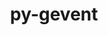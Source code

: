---
title: "py-gevent"
layout: cache
categories: [package, develop-2024-01-07]
meta: {"versions": ["23.7.0"], "compilers": ["gcc@=11.1.0", "gcc@=11.4.0", "gcc@=9.4.0", "oneapi@=2023.2.0"], "oss": ["ubuntu20.04"], "platforms": ["linux"], "targets": ["neoverse_v1", "ppc64le", "x86_64_v3"], "stacks": ["data-vis-sdk", "e4s", "e4s-neoverse_v1", "e4s-oneapi", "e4s-power", "root"], "num_specs": 16, "num_specs_by_stack": {"e4s-neoverse_v1": 3, "root": 16, "e4s-power": 3, "data-vis-sdk": 2, "e4s": 4, "e4s-oneapi": 4}}
spec_details: [{"hash": "74pvyuu76nfgci25axfndaoepzonkg47", "compiler": "gcc@=11.4.0", "versions": ["23.7.0"], "os": "ubuntu20.04", "platform": "linux", "target": "neoverse_v1", "variants": ["build_system=python_pip"], "stacks": ["e4s-neoverse_v1", "root"], "size": "-", "tarball": "https://binaries.spack.io/releases/develop-2024-01-07/build_cache/linux-ubuntu20.04-neoverse_v1/gcc-11.4.0/py-gevent-23.7.0/linux-ubuntu20.04-neoverse_v1-gcc-11.4.0-py-gevent-23.7.0-74pvyuu76nfgci25axfndaoepzonkg47.spack"}, {"hash": "rrcvrtx7yx7ndyen6t6pvhepi2fbdu4r", "compiler": "gcc@=11.4.0", "versions": ["23.7.0"], "os": "ubuntu20.04", "platform": "linux", "target": "neoverse_v1", "variants": ["build_system=python_pip"], "stacks": ["e4s-neoverse_v1", "root"], "size": "-", "tarball": "https://binaries.spack.io/releases/develop-2024-01-07/build_cache/linux-ubuntu20.04-neoverse_v1/gcc-11.4.0/py-gevent-23.7.0/linux-ubuntu20.04-neoverse_v1-gcc-11.4.0-py-gevent-23.7.0-rrcvrtx7yx7ndyen6t6pvhepi2fbdu4r.spack"}, {"hash": "kkkasj4r3iy4i5dm27ltz7z2hw7nkr3g", "compiler": "gcc@=11.4.0", "versions": ["23.7.0"], "os": "ubuntu20.04", "platform": "linux", "target": "neoverse_v1", "variants": ["build_system=python_pip"], "stacks": ["e4s-neoverse_v1", "root"], "size": "-", "tarball": "https://binaries.spack.io/releases/develop-2024-01-07/build_cache/linux-ubuntu20.04-neoverse_v1/gcc-11.4.0/py-gevent-23.7.0/linux-ubuntu20.04-neoverse_v1-gcc-11.4.0-py-gevent-23.7.0-kkkasj4r3iy4i5dm27ltz7z2hw7nkr3g.spack"}, {"hash": "uezfgchvgd3mkumefyq2izttmirflcrw", "compiler": "gcc@=9.4.0", "versions": ["23.7.0"], "os": "ubuntu20.04", "platform": "linux", "target": "ppc64le", "variants": ["build_system=python_pip"], "stacks": ["e4s-power", "root"], "size": "-", "tarball": "https://binaries.spack.io/releases/develop-2024-01-07/build_cache/linux-ubuntu20.04-ppc64le/gcc-9.4.0/py-gevent-23.7.0/linux-ubuntu20.04-ppc64le-gcc-9.4.0-py-gevent-23.7.0-uezfgchvgd3mkumefyq2izttmirflcrw.spack"}, {"hash": "qin3w27hq2vnokaltz5rbmlsvyjmj3wa", "compiler": "gcc@=9.4.0", "versions": ["23.7.0"], "os": "ubuntu20.04", "platform": "linux", "target": "ppc64le", "variants": ["build_system=python_pip"], "stacks": ["e4s-power", "root"], "size": "-", "tarball": "https://binaries.spack.io/releases/develop-2024-01-07/build_cache/linux-ubuntu20.04-ppc64le/gcc-9.4.0/py-gevent-23.7.0/linux-ubuntu20.04-ppc64le-gcc-9.4.0-py-gevent-23.7.0-qin3w27hq2vnokaltz5rbmlsvyjmj3wa.spack"}, {"hash": "gk2j4kesem3i2bewo7vlxa4fvbauvrjj", "compiler": "gcc@=9.4.0", "versions": ["23.7.0"], "os": "ubuntu20.04", "platform": "linux", "target": "ppc64le", "variants": ["build_system=python_pip"], "stacks": ["e4s-power", "root"], "size": "-", "tarball": "https://binaries.spack.io/releases/develop-2024-01-07/build_cache/linux-ubuntu20.04-ppc64le/gcc-9.4.0/py-gevent-23.7.0/linux-ubuntu20.04-ppc64le-gcc-9.4.0-py-gevent-23.7.0-gk2j4kesem3i2bewo7vlxa4fvbauvrjj.spack"}, {"hash": "ckauotgmekr7vw4g4mvmn64mftvdr6cl", "compiler": "gcc@=11.1.0", "versions": ["23.7.0"], "os": "ubuntu20.04", "platform": "linux", "target": "x86_64_v3", "variants": ["build_system=python_pip"], "stacks": ["data-vis-sdk", "root"], "size": "-", "tarball": "https://binaries.spack.io/releases/develop-2024-01-07/build_cache/linux-ubuntu20.04-x86_64_v3/gcc-11.1.0/py-gevent-23.7.0/linux-ubuntu20.04-x86_64_v3-gcc-11.1.0-py-gevent-23.7.0-ckauotgmekr7vw4g4mvmn64mftvdr6cl.spack"}, {"hash": "brmhooez46e3j2xq43hkciifaiou7i7x", "compiler": "gcc@=11.1.0", "versions": ["23.7.0"], "os": "ubuntu20.04", "platform": "linux", "target": "x86_64_v3", "variants": ["build_system=python_pip"], "stacks": ["data-vis-sdk", "root"], "size": "-", "tarball": "https://binaries.spack.io/releases/develop-2024-01-07/build_cache/linux-ubuntu20.04-x86_64_v3/gcc-11.1.0/py-gevent-23.7.0/linux-ubuntu20.04-x86_64_v3-gcc-11.1.0-py-gevent-23.7.0-brmhooez46e3j2xq43hkciifaiou7i7x.spack"}, {"hash": "hw72wacz3ehcau6nq6vywcskgf7u5vzo", "compiler": "gcc@=11.4.0", "versions": ["23.7.0"], "os": "ubuntu20.04", "platform": "linux", "target": "x86_64_v3", "variants": ["build_system=python_pip"], "stacks": ["root", "e4s"], "size": "-", "tarball": "https://binaries.spack.io/releases/develop-2024-01-07/build_cache/linux-ubuntu20.04-x86_64_v3/gcc-11.4.0/py-gevent-23.7.0/linux-ubuntu20.04-x86_64_v3-gcc-11.4.0-py-gevent-23.7.0-hw72wacz3ehcau6nq6vywcskgf7u5vzo.spack"}, {"hash": "tnyjgsav5muue74ji6dgxqek2zaagwi6", "compiler": "gcc@=11.4.0", "versions": ["23.7.0"], "os": "ubuntu20.04", "platform": "linux", "target": "x86_64_v3", "variants": ["build_system=python_pip"], "stacks": ["root", "e4s"], "size": "-", "tarball": "https://binaries.spack.io/releases/develop-2024-01-07/build_cache/linux-ubuntu20.04-x86_64_v3/gcc-11.4.0/py-gevent-23.7.0/linux-ubuntu20.04-x86_64_v3-gcc-11.4.0-py-gevent-23.7.0-tnyjgsav5muue74ji6dgxqek2zaagwi6.spack"}, {"hash": "bvwio23qpkw3dqtzjviupwsw53ejma4s", "compiler": "gcc@=11.4.0", "versions": ["23.7.0"], "os": "ubuntu20.04", "platform": "linux", "target": "x86_64_v3", "variants": ["build_system=python_pip"], "stacks": ["root", "e4s"], "size": "-", "tarball": "https://binaries.spack.io/releases/develop-2024-01-07/build_cache/linux-ubuntu20.04-x86_64_v3/gcc-11.4.0/py-gevent-23.7.0/linux-ubuntu20.04-x86_64_v3-gcc-11.4.0-py-gevent-23.7.0-bvwio23qpkw3dqtzjviupwsw53ejma4s.spack"}, {"hash": "rfd32jddrxgfbipcpj4n2zy67dn3pe3s", "compiler": "gcc@=11.4.0", "versions": ["23.7.0"], "os": "ubuntu20.04", "platform": "linux", "target": "x86_64_v3", "variants": ["build_system=python_pip"], "stacks": ["root", "e4s"], "size": "-", "tarball": "https://binaries.spack.io/releases/develop-2024-01-07/build_cache/linux-ubuntu20.04-x86_64_v3/gcc-11.4.0/py-gevent-23.7.0/linux-ubuntu20.04-x86_64_v3-gcc-11.4.0-py-gevent-23.7.0-rfd32jddrxgfbipcpj4n2zy67dn3pe3s.spack"}, {"hash": "oosbu7hj2ix3aj2pkwisp6g7fhl63u55", "compiler": "oneapi@=2023.2.0", "versions": ["23.7.0"], "os": "ubuntu20.04", "platform": "linux", "target": "x86_64_v3", "variants": ["build_system=python_pip"], "stacks": ["e4s-oneapi", "root"], "size": "-", "tarball": "https://binaries.spack.io/releases/develop-2024-01-07/build_cache/linux-ubuntu20.04-x86_64_v3/oneapi-2023.2.0/py-gevent-23.7.0/linux-ubuntu20.04-x86_64_v3-oneapi-2023.2.0-py-gevent-23.7.0-oosbu7hj2ix3aj2pkwisp6g7fhl63u55.spack"}, {"hash": "cbpxek66aptstu7cs6q3rselhvgdub5t", "compiler": "oneapi@=2023.2.0", "versions": ["23.7.0"], "os": "ubuntu20.04", "platform": "linux", "target": "x86_64_v3", "variants": ["build_system=python_pip"], "stacks": ["e4s-oneapi", "root"], "size": "-", "tarball": "https://binaries.spack.io/releases/develop-2024-01-07/build_cache/linux-ubuntu20.04-x86_64_v3/oneapi-2023.2.0/py-gevent-23.7.0/linux-ubuntu20.04-x86_64_v3-oneapi-2023.2.0-py-gevent-23.7.0-cbpxek66aptstu7cs6q3rselhvgdub5t.spack"}, {"hash": "5f7qh5z2we4jd2jkqesoihzbstftmzvd", "compiler": "oneapi@=2023.2.0", "versions": ["23.7.0"], "os": "ubuntu20.04", "platform": "linux", "target": "x86_64_v3", "variants": ["build_system=python_pip"], "stacks": ["e4s-oneapi", "root"], "size": "-", "tarball": "https://binaries.spack.io/releases/develop-2024-01-07/build_cache/linux-ubuntu20.04-x86_64_v3/oneapi-2023.2.0/py-gevent-23.7.0/linux-ubuntu20.04-x86_64_v3-oneapi-2023.2.0-py-gevent-23.7.0-5f7qh5z2we4jd2jkqesoihzbstftmzvd.spack"}, {"hash": "u3w5vzdtbjwvgo5mrvtx7fm3yqw2pi23", "compiler": "oneapi@=2023.2.0", "versions": ["23.7.0"], "os": "ubuntu20.04", "platform": "linux", "target": "x86_64_v3", "variants": ["build_system=python_pip"], "stacks": ["e4s-oneapi", "root"], "size": "-", "tarball": "https://binaries.spack.io/releases/develop-2024-01-07/build_cache/linux-ubuntu20.04-x86_64_v3/oneapi-2023.2.0/py-gevent-23.7.0/linux-ubuntu20.04-x86_64_v3-oneapi-2023.2.0-py-gevent-23.7.0-u3w5vzdtbjwvgo5mrvtx7fm3yqw2pi23.spack"}]
---